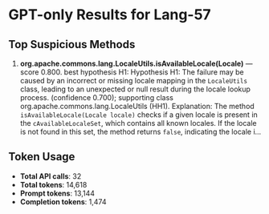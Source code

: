 # GPT-only Results for Lang-57

## Top Suspicious Methods

1. **org.apache.commons.lang.LocaleUtils.isAvailableLocale(Locale)** — score 0.800. best hypothesis H1: Hypothesis H1: The failure may be caused by an incorrect or missing locale mapping in the `LocaleUtils` class, leading to an unexpected or null result during the locale lookup process. (confidence 0.700); supporting class org.apache.commons.lang.LocaleUtils (HH1).
    Explanation: The method `isAvailableLocale(Locale locale)` checks if a given locale is present in the `cAvailableLocaleSet`, which contains all known locales. If the locale is not found in this set, the method returns `false`, indicating the locale i...


## Token Usage

- **Total API calls**: 32
- **Total tokens**: 14,618
- **Prompt tokens**: 13,144
- **Completion tokens**: 1,474
